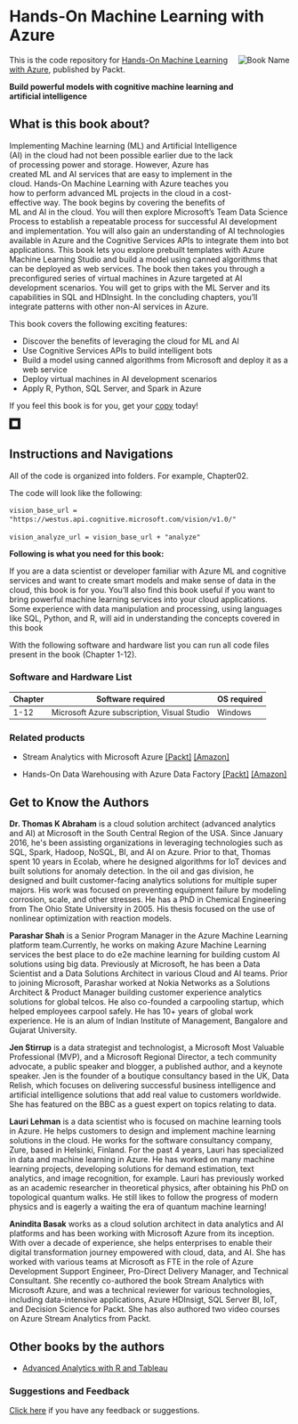 # Hands-On Machine Learning with Azure

<a href="https://www.packtpub.com/big-data-and-business-intelligence/hands-machine-learning-azure?utm_source=github&utm_medium=repository&utm_campaign=9781789131956"><img src="https://www.packtpub.com/sites/default/files/B10705_cover.png" alt="Book Name" height="256px" align="right"></a>

This is the code repository for [Hands-On Machine Learning with Azure](https://www.packtpub.com/big-data-and-business-intelligence/hands-machine-learning-azure?utm_source=github&utm_medium=repository&utm_campaign=9781789131956), published by Packt.

**Build powerful models with cognitive machine learning and artificial intelligence**

## What is this book about?
Implementing Machine learning (ML) and Artificial Intelligence (AI) in the cloud had not been possible earlier due to the lack of processing power and storage. However, Azure has created ML and AI services that are easy to implement in the cloud. Hands-On Machine Learning with Azure teaches you how to perform advanced ML projects in the cloud in a cost-effective way.
The book begins by covering the benefits of ML and AI in the cloud. You will then explore Microsoft’s Team Data Science Process to establish a repeatable process for successful AI development and implementation. You will also gain an understanding of AI technologies available in Azure and the Cognitive Services APIs to integrate them into bot applications. This book lets you explore prebuilt templates with Azure Machine Learning Studio and build a model using canned algorithms that can be deployed as web services. The book then takes you through a preconfigured series of virtual machines in Azure targeted at AI development scenarios. You will get to grips with the ML Server and its capabilities in SQL and HDInsight. In the concluding chapters, you’ll integrate patterns with other non-AI services in Azure.

This book covers the following exciting features:
* Discover the benefits of leveraging the cloud for ML and AI
* Use Cognitive Services APIs to build intelligent bots
* Build a model using canned algorithms from Microsoft and deploy it as a web service
* Deploy virtual machines in AI development scenarios
* Apply R, Python, SQL Server, and Spark in Azure

If you feel this book is for you, get your [copy](https://www.amazon.com/dp/1789131952) today!

<a href="https://www.packtpub.com/?utm_source=github&utm_medium=banner&utm_campaign=GitHubBanner"><img src="https://raw.githubusercontent.com/PacktPublishing/GitHub/master/GitHub.png" 
alt="https://www.packtpub.com/" border="5" /></a>


## Instructions and Navigations
All of the code is organized into folders. For example, Chapter02.

The code will look like the following:
```
vision_base_url = "https://westus.api.cognitive.microsoft.com/vision/v1.0/"

vision_analyze_url = vision_base_url + "analyze"
```

**Following is what you need for this book:**

If you are a data scientist or developer familiar with Azure ML and cognitive services and want to create smart models and make sense of data in the cloud, this book is for you. You’ll also find this book useful if you want to bring powerful machine learning services into your cloud applications. Some experience with data manipulation and processing, using languages like SQL, Python, and R, will aid in understanding the concepts covered in this book

With the following software and hardware list you can run all code files present in the book (Chapter 1-12).

### Software and Hardware List

| Chapter  | Software required                         |OS required                    |
| -------- | ------------------------------------------|-------------------------------|
| 1-12     |Microsoft Azure subscription, Visual Studio|Windows




### Related products
* Stream Analytics with Microsoft Azure [[Packt]](https://www.packtpub.com/big-data-and-business-intelligence/stream-analytics-microsoft-azure?utm_source=github&utm_medium=repository&utm_campaign=9781788395908) [[Amazon]](https://www.amazon.com/dp/1788395905)

* Hands-On Data Warehousing with Azure Data Factory [[Packt]](https://www.packtpub.com/networking-and-servers/linux-device-drivers-development?utm_source=github&utm_medium=repository&utm_campaign=9781785280009) [[Amazon]](https://www.amazon.com/dp/1789137624)

## Get to Know the Authors
**Dr. Thomas K Abraham** is a cloud solution architect (advanced analytics and AI) at Microsoft in the South Central Region of the USA. Since January 2016, he's been assisting organizations in leveraging technologies such as SQL, Spark, Hadoop, NoSQL, BI, and AI on Azure. Prior to that, Thomas spent 10 years in Ecolab, where he designed algorithms for IoT devices and built solutions for anomaly detection. In the oil and gas division, he designed and built customer-facing analytics solutions for multiple super majors. His work was focused on preventing equipment failure by modeling corrosion, scale, and other stresses. He has a PhD in Chemical Engineering from The Ohio State University in 2005. His thesis focused on the use of nonlinear optimization with reaction models.

**Parashar Shah** is a Senior Program Manager in the Azure Machine Learning platform team.Currently, he works on making Azure Machine Learning services the best place to do e2e machine learning for building custom AI solutions using big data. Previously at Microsoft, he has been a Data Scientist and a Data Solutions Architect in various Cloud and AI teams.
Prior to joining Microsoft, Parashar worked at Nokia Networks as a Solutions Architect & Product Manager building customer experience analytics solutions for global telcos. He also co-founded a carpooling startup, which helped employees carpool safely. He has 10+ years of global work experience. He is an alum of Indian Institute of Management, Bangalore and Gujarat University.

**Jen Stirrup** is a data strategist and technologist, a Microsoft Most Valuable Professional (MVP), and a Microsoft Regional Director, a tech community advocate, a public speaker and blogger, a published author, and a keynote speaker. Jen is the founder of a boutique consultancy based in the UK, Data Relish, which focuses on delivering successful business intelligence and artificial intelligence solutions that add real value to customers worldwide. She has featured on the BBC as a guest expert on topics relating to data.

**Lauri Lehman** is a data scientist who is focused on machine learning tools in Azure. He helps customers to design and implement machine learning solutions in the cloud. He works for the software consultancy company, Zure, based in Helsinki, Finland. For the past 4 years, Lauri has specialized in data and machine learning in Azure. He has worked on many machine learning projects, developing solutions for demand estimation, text analytics, and image recognition, for example. Lauri has previously worked as an academic researcher in theoretical physics, after obtaining his PhD on topological quantum walks. He still likes to follow the progress of modern physics and is eagerly a waiting the era of quantum machine learning!

**Anindita Basak** works as a cloud solution architect in data analytics and AI platforms and has been working with Microsoft Azure from its inception. With over a decade of experience, she helps enterprises to enable their digital transformation journey empowered with cloud, data, and AI. She has worked with various teams at Microsoft as FTE in the role of Azure Development Support Engineer, Pro-Direct Delivery Manager, and Technical Consultant. She recently co-authored the book Stream Analytics with Microsoft Azure, and was a technical reviewer for various technologies, including data-intensive applications, Azure HDInsigt, SQL Server BI, IoT, and Decision Science for Packt. She has also authored two video courses on Azure Stream Analytics from Packt.


## Other books by the authors
* [Advanced Analytics with R and Tableau](https://www.packtpub.com/big-data-and-business-intelligence/advanced-analytics-r-and-tableau?utm_source=github&utm_medium=repository&utm_campaign=9781786460110)


### Suggestions and Feedback
[Click here](https://docs.google.com/forms/d/e/1FAIpQLSdy7dATC6QmEL81FIUuymZ0Wy9vH1jHkvpY57OiMeKGqib_Ow/viewform) if you have any feedback or suggestions.
